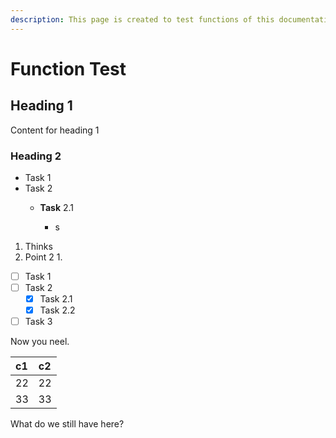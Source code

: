 ```yaml
---
description: This page is created to test functions of this documentation system.
---
```


# Function Test

## Heading 1

Content for heading 1

### Heading 2

* Task 1
* Task 2
  * **Task** 2.1

    * s

1. Thinks
2. Point 2
   1. 

* [ ] Task 1
* [ ] Task 2
  * [x] Task 2.1
  * [x] Task 2.2
* [ ] Task 3

Now you neel.

| c1 | c2 |
| :--- | :--- |
| 22 | 22 |
| 33 | 33 |

What do we still have here?

